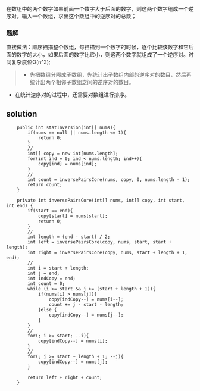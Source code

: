 在数组中的两个数字如果前面一个数字大于后面的数字，则这两个数字组成一个逆序对。输入一个数组，求出这个数组中的逆序对的总数；

### 题解

直接做法：顺序扫描整个数组，每扫描到一个数字的时候，逐个比较该数字和它后面的数字的大小，如果后面的数字比它小，则这两个数字就组成了一个逆序对。时间复杂度位O(n^2);

>+ 先把数组分隔成子数组，先统计出子数组内部的逆序对的数目，然后再统计出两个相邻子数组之间的逆序对的数目。
+ 在统计逆序对的过程中，还需要对数组进行排序。

## solution

```
	public int statInversion(int[] nums){
        if(nums == null || nums.length <= 1){
            return 0;
        }
        //
        int[] copy = new int[nums.length];
        for(int ind = 0; ind < nums.length; ind++){
            copy[ind] = nums[ind];
        }
        //
        int count = inversePairsCore(nums, copy, 0, nums.length - 1);
        return count;
    }

    private int inversePairsCore(int[] nums, int[] copy, int start, int end) {
        if(start == end){
            copy[start] = nums[start];
            return 0;
        }
        //
        int length = (end - start) / 2;
        int left = inversePairsCore(copy, nums, start, start + length);
        int right = inversePairsCore(copy, nums, start + length + 1, end);
        //
        int i = start + length;
        int j = end;
        int indCopy = end;
        int count = 0;
        while (i >= start && j >= (start + length + 1)){
            if(nums[i] > nums[j]){
                copy[indCopy--] = nums[i--];
                count += j - start - length;
            }else {
                copy[indCopy--] = nums[j--];
            }
        }
        //
        for(; i >= start; --i){
            copy[indCopy--] = nums[i];
        }
        //
        for(; j >= start + length + 1; --j){
            copy[indCopy--] = nums[j];
        }

        return left + right + count;
    }
```